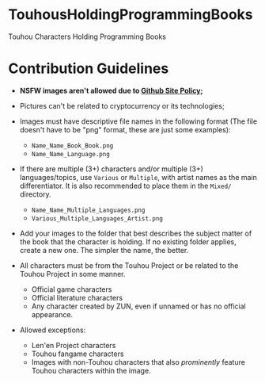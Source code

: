 # TouhousHoldingProgrammingBooks
Touhou Characters Holding Programming Books

# Contribution Guidelines

* __NSFW images aren't allowed due to [Github Site Policy](https://docs.github.com/en/site-policy);__

* Pictures can't be related to cryptocurrency or its technologies;
* Images must have descriptive file names in the following format (The file doesn't have to be "png" format, these are just some examples):
  * `Name_Name_Book_Book.png`
  * `Name_Name_Language.png`
 
* If there are multiple (3+) characters and/or multiple (3+) languages/topics, use `Various` or `Multiple`, with artist names as the main differentiator. It is also recommended to place them in the `Mixed/` directory.
  * `Name_Name_Multiple_Languages.png` 
  * `Various_Multiple_Languages_Artist.png`

* Add your images to the folder that best describes the subject matter of the book that the character is holding. If no existing folder applies, create a new one. The simpler the name, the better.

* All characters must be from the Touhou Project or be related to the Touhou Project in some manner. 
  * Official game characters
  * Official literature characters
  * Any character created by ZUN, even if unnamed or has no official appearance.

* Allowed exceptions:
  * Len'en Project characters
  * Touhou fangame characters
  * Images with non-Touhou characters that also *prominently* feature Touhou characters within the image.

